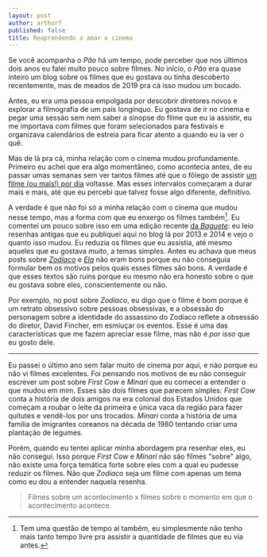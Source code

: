 ```yaml
---
layout: post
author: arthurf
published: false
title: Reaprendendo a amar o cinema
---
```

Se você acompanha o *Pão* há um tempo, pode perceber que nos últimos dois anos eu falei muito pouco sobre filmes. No início, o *Pão* era quase inteiro um blog sobre os filmes que eu gostava ou tinha descoberto recentemente, mas de meados de 2019 pra cá isso mudou um bocado.

Antes, eu era uma pessoa empolgada por descobrir diretores novos e explorar a filmografia de um país longínquo. Eu gostava de ir no cinema e pegar uma sessão sem nem saber a sinopse do filme que eu ia assistir, eu me importava com filmes que foram selecionados para festivais e organizava calendários de estreia para ficar atento a quando eu ia ver o quê.

Mas de lá pra cá, minha relação com o cinema mudou profundamente. Primeiro eu achei que era algo momentâneo, como acontecia antes, de eu passar umas semanas sem ver tantos filmes até que o fôlego de assistir [um filme (ou mais!) por dia](https://umfilmeumdia.wordpress.com/) voltasse. Mas esses intervalos começaram a durar mais e mais, até que eu percebi que talvez fosse algo diferente, definitivo.

A verdade é que não foi só a minha relação com o cinema que mudou nesse tempo, mas  a forma com que eu enxergo os filmes também[^1]. Eu comentei um pouco sobre isso em uma edição recente [da *Baguete*](https://www.getrevue.co/profile/paomortadela/issues/a-perenidade-da-internet-566920): eu leio resenhas antigas que eu publiquei aqui no blog lá por 2013 e 2014 e vejo o quanto isso mudou. Eu reduzia os filmes que eu assistia, até mesmo aqueles que eu gostava *muito*, a temas simples. Antes eu achava que meus posts sobre [*Zodíaco*]() e [*Ela*]() não eram bons porque eu não conseguia formular bem os motivos pelos quais esses filmes são bons. A verdade é que esses textos são ruins porque eu mesmo não era honesto sobre o que eu gostava sobre eles, conscientemente ou não.

Por exemplo, no post sobre *Zodíaco*, eu digo que o filme é bom porque é um retrato obsessivo sobre pessoas obsessivas, e a obsessão do personagem sobre a identidade do assassino do Zodíaco reflete a obsessão do diretor, David Fincher, em esmiuçar os eventos. Esse é uma das características que me fazem apreciar esse filme, mas não é *por isso* que eu gosto dele.

***

Eu passei o último ano sem falar muito de cinema por aqui, e não porque eu não vi filmes excelentes. Foi pensando nos motivos de eu não conseguir escrever um post sobre *First Cow* e *Minari* que eu comecei a entender o que mudou em mim. Esses são dois filmes que parecem simples: *First Cow* conta a história de dois amigos na era colonial dos Estados Unidos que começam a roubar o leite da primeira e única vaca da região para fazer quitutes e vendê-los por uns trocados. *Minari* conta a história de uma família de imigrantes coreanos na década de 1980 tentando criar uma plantação de legumes.

Porém, quando eu tentei aplicar minha abordagem pra resenhar eles, eu não consegui. Isso porque *First Cow* e *Minari* não são filmes "sobre" algo, não existe uma força temática forte sobre eles com a qual eu pudesse reduzir os filmes. Não que *Zodíaco* seja um filme com apenas um tema como eu dou a entender naquela resenha.

> Filmes sobre um acontecimento x filmes sobre o momento em que o acontecimento acontece.

[^1]: Tem uma questão de tempo aí também, eu simplesmente não tenho mais tanto tempo livre pra assistir a quantidade de filmes que eu via antes.
